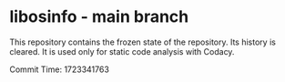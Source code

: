 # libosinfo - main branch

This repository contains the frozen state of the repository.
Its history is cleared. It is used only for static code
analysis with Codacy.

Commit Time: 1723341763